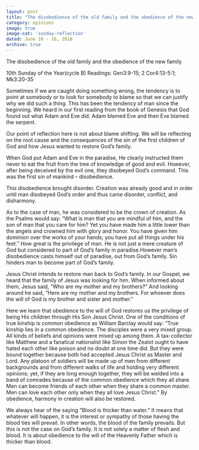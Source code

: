 ```yaml
---
layout: post
title: "The disobedience of the old family and the obedience of the new family"
category: opinions
image: true
image-cat: 'sunday-reflection'
dated: June 10 - 16, 2018
archive: true
---
```


The disobedience of the old family and the obedience of the new family

10th Sunday of the Year(cycle B)
Readings:	Gen3:9-15; 2 Cor4:13-5:1; Mk3:20-35

Sometimes if we are caught doing something wrong, the tendency is to point at somebody or to look for somebody to blame so that we can justify why we did such a thing.  This has been the tendency of man since the beginning.  We heard in our first reading from the book of Genesis that God found out what Adam and Eve did.  Adam blamed Eve and then Eve blamed the serpent.

Our point of reflection here is not about blame shifting. We will be reflecting on the root cause and the consequences of the sin of the first children of God and how Jesus wanted to restore God’s family.

When God put Adam and Eve in the paradise, He clearly instructed them never to eat the fruit from the tree of knowledge of good and evil.  However, after being deceived by the evil one, they disobeyed God’s command.  This was the first sin of mankind – disobedience.

This disobedience brought disorder.  Creation was already good and in order until man disobeyed God’s order and thus came disorder, conflict, and disharmony.

As to the case of man, he was considered to be the crown of creation.  As the Psalms would say: “What is man that you are mindful of him, and the son of man that you care for him?  Yet you have made him a little lower than the angels and crowned him with glory and honor.  You have given him dominion over the works of your hands; you have put all things under his feet.”  How great is the privilege of man.  He is not just a mere creature of God but considered to part of God’s family in paradise.However man’s disobedience casts himself out of paradise, out from God’s family.  Sin hinders man to become part of God’s family.

Jesus Christ intends to restore man back to God’s family.  In our Gospel, we heard that the family of Jesus was looking for him.  When informed about them, Jesus said, “Who are my mother and my brothers?”  And looking around he said, “Here are my mother and my brothers.  For whoever does the will of God is my brother and sister and mother.”

Here we learn that obedience to the will of God restores us the privilege of being His children through His Son Jesus Christ.  One of the conditions of true kinship is common obedience as William Barclay would say: “True kinship lies in a common obedience. The disciples were a very mixed group. All kinds of beliefs and opinions were mixed up among them. A tax-collector like Matthew and a fanatical nationalist like Simon the Zealot ought to have hated each other like poison and no doubt at one time did. But they were bound together because both had accepted Jesus Christ as Master and Lord. Any platoon of soldiers will be made up of men from different backgrounds and from different walks of life and holding very different opinions; yet, if they are long enough together, they will be welded into a band of comrades because of the common obedience which they all share. Men can become friends of each other when they share a common master. Men can love each other only when they all love Jesus Christ.”  By obedience, harmony in creation will also be restored.

We always hear of the saying “Blood is thicker than water.”  It means that whatever will happen, it is the interest or sympathy of those having the blood ties will prevail.  In other words, the blood of the family prevails.  But this is not the case on God’s family.  It is not solely a matter of flesh and blood.  It is about obedience to the will of the Heavenly Father which is thicker than blood.